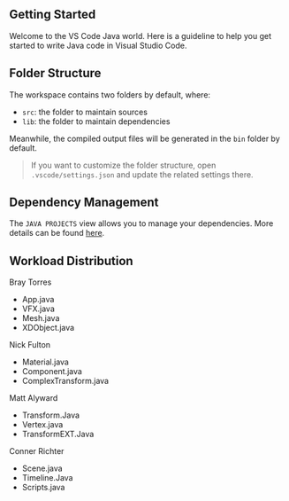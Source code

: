 ## Getting Started

Welcome to the VS Code Java world. Here is a guideline to help you get started to write Java code in Visual Studio Code.

## Folder Structure

The workspace contains two folders by default, where:

- `src`: the folder to maintain sources
- `lib`: the folder to maintain dependencies

Meanwhile, the compiled output files will be generated in the `bin` folder by default.

> If you want to customize the folder structure, open `.vscode/settings.json` and update the related settings there.

## Dependency Management

The `JAVA PROJECTS` view allows you to manage your dependencies. More details can be found [here](https://github.com/microsoft/vscode-java-dependency#manage-dependencies).

## Workload Distribution

Bray Torres 
- App.java 
- VFX.java 
- Mesh.java
- XDObject.java

Nick Fulton
- Material.java
- Component.java
- ComplexTransform.java

Matt Alyward
- Transform.Java
- Vertex.java
- TransformEXT.Java

Conner Richter
- Scene.java
- Timeline.Java
- Scripts.java
